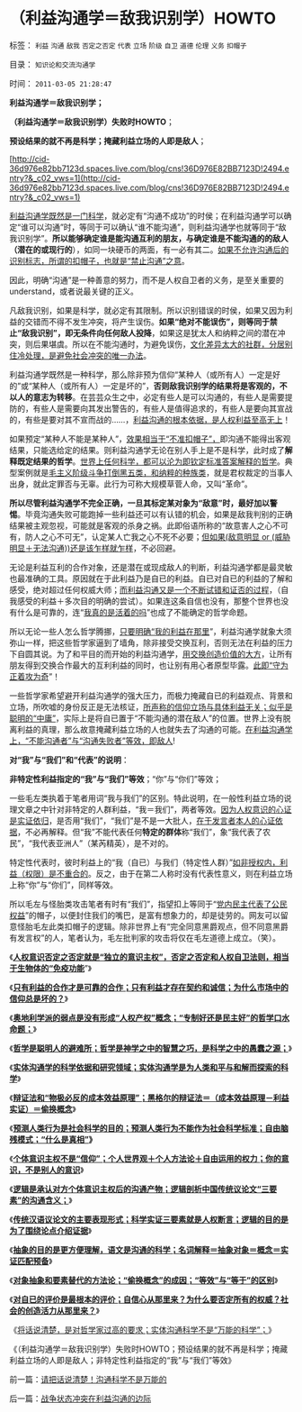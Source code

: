 # （利益沟通学＝敌我识别学）HOWTO

标签： `利益` `沟通` `敌我` `否定之否定` `代表` `立场` `阶级` `自卫` `道德` `伦理` `义务` `扣帽子` 

目录： `知识论和交流沟通学`

时间： `2011-03-05 21:28:47`

**利益沟通学＝敌我识别学；**

**（利益沟通学＝敌我识别学）失败时HOWTO**；

**预设结果的就不再是科学；掩藏利益立场的人即是敌人**；

[http://cid-36d976e82bb7123d.spaces.live.com/blog/cns!36D976E82BB7123D!2494.entry?&_c02_vws=1](http://cid-36d976e82bb7123d.spaces.live.com/blog/cns!36D976E82BB7123D!2494.entry?&_c02_vws=1)

[利益沟通学既然是一门科学](../../../2011/2/23/利益的沟通科学和洗脑的艺术.md)，就必定有“沟通不成功”的时侯；在利益沟通学可以确定“谁可以沟通”时，等同于可以确认“谁不能沟通”，则利益沟通学也就等同于“敌我识别学”。**所以能够确定谁是能沟通互利的朋友，与确定谁是不能沟通的的敌人（潜在的或现行的**），如同一块硬币的两面，有一必有其二。[如果不允许沟通后的识别标志，所谓的扣帽子，也就是“禁止沟通”之意](../../../2011/2/17/等级社会的真理标准就是“等级”本身.md)。

因此，明确“沟通”是一种善意的努力，而不是人权自卫者的义务，是至关重要的understand，或者说最关键的正义。

凡敌我识别，如果是科学，就必定有其限制。所以识别错误的时侯，如果又因为利益的交错而不得不发生冲突，将产生误伤。**如果“绝对不能误伤”，则等同于禁止“敌我识别”，即无条件向任何敌人投降**，如果这是犹太人和纳粹之间的潜在冲突，则后果堪虞。所以在不能沟通时，为避免误伤，[文化差异太大的社群，分居别住冷处理，是避免社会冲突的唯一办法](../../../2009/7/13/民主自治社区可大大增进维族对中国社会的向心力.md)。

利益沟通学既然是一种科学，那么除非预为信仰“某种人（或所有人）一定是好的”或“某种人（或所有人）一定是坏的”，**否则敌我识别学的结果将是客观的，不以人的意志为转移**。在芸芸众生之中，必定有些人是可以沟通的，有些人是需要提防的，有些人是需要向其发出警告的，有些人是值得追求的，有些人是要向其宣战的，有些是要对其不宣而战的……，[利益沟通的根本依据，是人权利益至高无上](../../../2010/12/9/民主并不软弱，民主极其强硬！.md)！

如果预定“某种人不能是某种人”，[效果相当于“不准扣帽子”，](../../../2011/1/22/传统知识分子对自已观点概不负责.md)即沟通不能得出客观结果，只能选给定的结果。则利益沟通学无论在别人手上是不是科学，此时成了**解释既定结果的哲学**。[世界上任何科学，都可以沦为即钦定标准答案解释的哲学](../../../2009/11/27/有侵犯人权的哲学，没有不信“人权”的“信仰”.md)。典型案例就是[毛主义阶级斗争打倒黑五类，和纳粹的种族类](../../../2009/7/15/为何要无限激化人民内部矛盾.md)，就是君权裁定的当事人出身，就此定罪否与无辜。此行为可称大规模草菅人命，又叫“革命”。

**所以尽管利益沟通学不完全正确，一旦其标定某对象为“敌意”时，最好加以警惕**。毕竟沟通失败可能跑掉一些利益还可以有认错的机会，如果是敌我判别的正确结果被主观忽视，可能就是客观的杀身之祸。此即俗语所称的“故意害人之心不可有，防人之心不可无”，认定某人亡我之心不死不必要；[但如果(敌意明显 or (威胁明显＋无法沟通))还是该乍样就乍样](../../../2010/12/24/为什么中国传统文化内斗不休？计划生育.md)，不必回避。

无论是利益互利的合作对象，还是潜在或现成敌人的判断，利益沟通学都是最灵敏也最准确的工具。原因就在于此利益乃是自已的利益。自已对自已的利益的了解和感受，绝对超过任何权威大师；[而利益沟通又是一个不断试错和证否的过程](../../../2009/11/28/人类科学探索历程的经济学视角.md)，（自我感受的利益＋多次目的明确的尝试）。如果连这条自信也没有，那整个世界也没有什么是可靠的，连“[我真的是活着的吗](../../../2011/2/6/正当防卫合法性及温驯的林语堂动物.md)”也成了不能确定的哲学命题。

所以无论一些人怎么哲学腾挪，[只要明确“我的利益在那里](http://darthvad.blog.sohu.com/164018986.html)”，利益沟通学就象大须弥山一样，把这些哲学家逼到了墙角，除非接受交换互利，否则无法在利益的压力下自圆其说。为了和平目的而开始的利益沟通学，[用交换创造价值的大方](../../../2011/2/19/交换创造价值的自由和《通往奴役之路》.md)，让所有朋友得到交换合作最大的互利利益的同时，也让别有用心者原型毕露。[此即“守为正着攻为奇](../../../2010/3/10/军人牺牲是无私吗？.md)”！

一些哲学家希望避开利益沟通学的强大压力，而极力掩藏自已的利益观点、背景和立场，所吹嘘的身份反正是无法核证，[所声称的信仰立场与具体利益无关；似乎是聪明的“中庸”](../../../2010/1/13/中庸者不可能是民主人.md)，实际上是将自已置于“不能沟通的潜在敌人”的位置。世界上没有脱离利益的真理，那么故意掩藏利益立场的人也就失去了沟通的可能。[在利益沟通学上，“不能沟通者”与“沟通失败者”等效，即敌人](../../../2010/10/14/“敌人的敌人”不一定是朋友;意识形态都是敌人；.md)!

**对“我”与“我们”和“代表”的说明**：

**非特定性利益指定的“我”与“我们”等效**；“你”与“你们”等效；

一些毛左类执着于笔者用词“我与我们”的区别。特此说明，在一般性利益立场的说理文章之中针对非特定的人群利益，“我＝我们”，两者等效。[因为人权意识的心证是实证依归](../../../2010/6/22/最大的敌人是自已；科学实证标准的的回归测试.md)，是否用“我们”，“我们”是不是一大批人，[在于发言者本人的心证依据](../../../2010/10/9/个人主义就是实证科学的心证原则.md)，不必再解释。但“我”不能代表任何**特定的群体**称“我们”，象“我代表了农民”，“我代表亚洲人”（某芮精英），是不对的。

特定性代表时，彼时利益上的“我（自已）与我们（特定性人群）”[如非授权内，利益（权限）是不重合的](../../../2009/10/30/资本主义和公民主义，和社会特权.md)。反之，由于在第二人称时没有代表性意义，则在利益立场上称“你”与“你们”，同样等效。

所以毛左与怪胎类攻击笔者有时有“我们”，指望扣上等同于“[党内民主代表了公民权益](../../../2009/9/13/三种利益体的民主设想构成天堂地狱史.md)”的帽子，以便封住我们的嘴巴，是富有想象力的，却是徒劳的。网友可以留意怪胎毛左此类扣帽子的逻辑。除非世界上有“完全同意黑爵观点，但不同意黑爵有发言权”的人，笔者认为，毛左批判家的攻击将仅在毛左道德上成立。（笑）。

《[**人权意识否定之否定就是“独立的意识主权”，否定之否定和人权自卫法则，相当于生物体的“免疫功能**](../../../2011/2/28/“独立的意识主权”相当于生物体的“免疫功能”.md)”》

《[**只有利益的合作才是可靠的合作；只有利益才存在契约和诚信；为什么市场中的信仰总是坏的？**](../../../2011/2/28/只有利益的合作才是可靠的合作.md)》

《[**奥地利学派的弱点是没有形成“人权产权”概念；“专制好还是民主好”的哲学口水命题；**](../../../2011/2/28/专制还是民主好？奥地利学派弱点.md)》

《[**哲学是聪明人的避难所；哲学是神学之中的智慧之巧，是科学之中的愚蠢之源；**](../../../2011/3/1/哲学是聪明人的避难所.md)》

《[**实体沟通学的科学依据和研究领域；实体沟通学是为人类和平与和解而探索的科学**](../../../2011/3/1/为人类和平与和解而探索的科学.md)》

《[**辩证法和“物极必反的成本效益原理”；黑格尔的辩证法＝（成本效益原理－利益实证）＝偷换概念**](../../../2011/3/1/物极必反规律和辩证法.md)》

《[**预测人类行为是社会科学的目的；预测人类行为不能作为社会科学标准；自由脑残模式；“什么是真相”**](../../../2011/3/2/什么是真相？预测未来对不对？.md)**》**

《[**个体意识主权不是“信仰”；个人世界观＋个人方法论＋自由运用的权力；你的意识，不是别人的意识**](../../../2011/3/2/个体意识主权不是信仰：你的意识，不是别人的意识.md)》

《[**逻辑是承认对方个体意识主权后的沟通产物；逻辑剖析中国传统议论文“三要素”的沟通含义；**](../../../2011/3/3/中国传统议论文“三要素”的沟通含义.md)》

《[**传统汉语议论文的主要表现形式；科学实证三要素就是人权断言；逻辑的目的是为了围绕论点介绍证据**](../../../2011/3/3/传统汉语议论文的主要表现形式.md)》

《[**抽象的目的是更方便理解，语文是沟通的科学；名词解释＝抽象对象＝概念＝实证匹配预备**](../../../2011/3/3/语文也可成科学；沟通的科学.md)》

《[**对象抽象和要素替代的方法论；“偷换概念”的成因；“等效”与“等于”的区别**](../../../2011/3/4/对象抽象，要素替代和偷换概念.md)》

《[**对自已的评价是最根本的评价；自信心从那里来？为什么要否定所有的权威？社会的创造活力从那里来？**](../../../2011/3/4/自信心从那里来？.md)》

《[将话说清楚，是对哲学家过高的要求；实体沟通科学不是“万能的科学”；](../../../2011/3/4/请把话说清楚！沟通科学不是万能的.md)》

《（利益沟通学＝敌我识别学）失败时HOWTO；预设结果的就不再是科学；掩藏利益立场的人即是敌人；非特定性利益指定的“我”与“我们”等效》



前一篇：[请把话说清楚！沟通科学不是万能的](../../../2011/3/4/请把话说清楚！沟通科学不是万能的.md)

后一篇：[战争状态冲突在利益沟通的边际](../../../2011/3/5/战争状态冲突在利益沟通的边际.md)